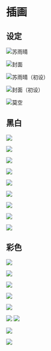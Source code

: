 # 插画

## 设定

![苏雨晴](illustrations/SuYuqing.png)

![封面](illustrations/cover.jpg)

![苏雨晴（初设）](illustrations/SuYuqing-first.jpg)

![封面（初设）](illustrations/cover-first.jpg)

![莫空](illustrations/MoKong.jpg)

## 黑白

![](illustrations/01.jpg)

![](illustrations/02.jpg)

![](illustrations/03.jpg)

![](illustrations/04.jpg)

![](illustrations/05.jpg)

![](illustrations/06.jpg)

![](illustrations/07.jpg)

![](illustrations/08.jpg)

![](illustrations/09.jpg)

## 彩色

![](illustrations/01-color.jpg)

![](illustrations/02-color.jpg)

![](illustrations/03-color.jpg)

![](illustrations/04-color.jpg)

![](illustrations/05-color.jpg)

![](illustrations/06-color.jpg)
![](illustrations/07-color.jpg)

![](illustrations/08-color.jpg)

![](illustrations/09-color.jpg)
